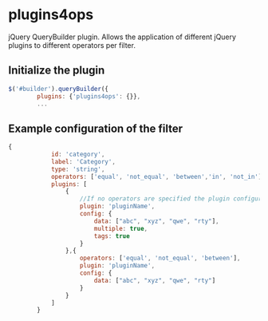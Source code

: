 # plugins4ops
jQuery QueryBuilder plugin. Allows the application of different jQuery plugins to different operators per filter. 

## Initialize the plugin 

```js
$('#builder').queryBuilder({
        plugins: {'plugins4ops': {}},
        ...
```

## Example configuration of the filter

```js
{
            id: 'category',
            label: 'Category',
            type: 'string',
            operators: ['equal', 'not_equal', 'between','in', 'not_in'],
            plugins: [
                {
                    //If no operators are specified the plugin configuration will be applied to all operators
                    plugin: 'pluginName',
                    config: {
                        data: ["abc", "xyz", "qwe", "rty"],
                        multiple: true,
                        tags: true
                    }
                },{
                    operators: ['equal', 'not_equal', 'between'],
                    plugin: 'pluginName',
                    config: {
                        data: ["abc", "xyz", "qwe", "rty"]
                    }
                }
            ]
        }
```

